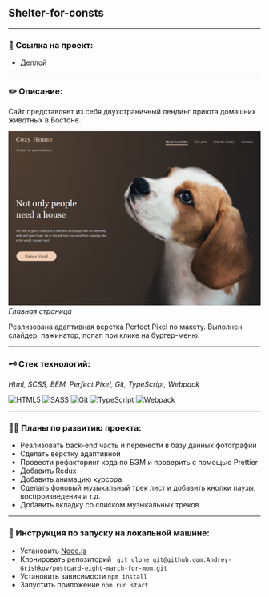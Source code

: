 ## Shelter-for-consts
___

### 🐶 Ссылка на проект:

* [Деплой](https://yandex.ru)

___
### ✏️ Описание:

Сайт представляет из себя двухстраничный лендинг приюта домашних животных в Бостоне.

![Скриншот главной страницы](./images/screenshot.jpg)
*Главная страница*

Реализована адаптивная верстка Perfect Pixel по макету. Выполнен слайдер, пажинатор,
попап при клике на бургер-меню.
___

### 🗝️ Стек технологий:

*Html, SCSS, BEM, Perfect Pixel, Git, TypeScript, Webpack*

![HTML5](https://img.shields.io/badge/html5-%23E34F26.svg?style=for-the-badge&logo=html5&logoColor=white)
![SASS](https://img.shields.io/badge/SASS-hotpink.svg?style=for-the-badge&logo=SASS&logoColor=white)
![Git](https://img.shields.io/badge/git-%23F05033.svg?style=for-the-badge&logo=git&logoColor=white)
![TypeScript](https://img.shields.io/badge/typescript-%23007ACC.svg?style=for-the-badge&logo=typescript&logoColor=white)
![Webpack](https://img.shields.io/badge/webpack-%238DD6F9.svg?style=for-the-badge&logo=webpack&logoColor=black)

___

### 🐕‍🦺️  Планы по развитию проекта:
* Реализовать back-end часть и перенести в базу данных фотографии
* Сделать верстку адаптивной
* Провести рефакторинг кода по БЭМ и проверить с помощью Prettier
* Добавить Redux
* Добавить анимацию курсора
* Сделать фоновый музыкальный трек лист и добавить кнопки паузы, воспроизведения и т.д.
* Добавить вкладку со списком музыкальных треков
___

### 🐾 Инструкция по запуску на локальной машине:
* Установить [Node.js](https://nodejs.org/ru/)
* Клонировать репозиторий ``` git clone git@github.com:Andrey-Grishkov/postcard-eight-march-for-mom.git```
* Установить зависимости ``` npm install ```
* Запустить приложение ``` npm run start ```
